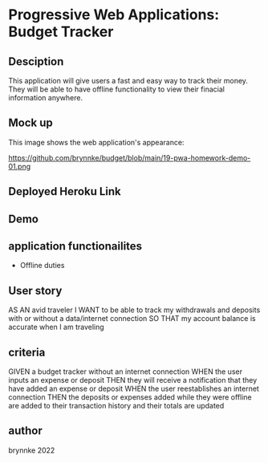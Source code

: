 # Progressive Web Applications: Budget Tracker

## Desciption
This application will give users a fast and easy way to track their money. They will be able to have offline functionality to view their finacial information anywhere.

## Mock up
This image shows the web application's appearance:

https://github.com/brynnke/budget/blob/main/19-pwa-homework-demo-01.png

## Deployed Heroku Link

## Demo

## application functionailites
- Offline duties

## User story
AS AN avid traveler
I WANT to be able to track my withdrawals and deposits with or without a data/internet connection
SO THAT my account balance is accurate when I am traveling 

## criteria
GIVEN a budget tracker without an internet connection
WHEN the user inputs an expense or deposit
THEN they will receive a notification that they have added an expense or deposit
WHEN the user reestablishes an internet connection
THEN the deposits or expenses added while they were offline are added to their transaction history and their totals are updated

## author 
brynnke 2022
